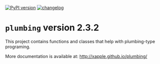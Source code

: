 [![PyPI version](https://badge.fury.io/py/plumbing.svg)](https://badge.fury.io/py/plumbing)
[![changelog](http://allmychanges.com/p/python/plumbing/badge/)](http://allmychanges.com/p/python/plumbing/?utm_source=badge)

# `plumbing` version 2.3.2

This project contains functions and classes that help with plumbing-type programing.

More documentation is available at:
http://xapple.github.io/plumbing/